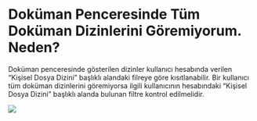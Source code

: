 # Doküman Penceresinde Tüm Doküman Dizinlerini Göremiyorum. Neden?

Doküman penceresinde gösterilen dizinler kullanıcı hesabında verilen  “Kişisel Dosya Dizini” başlıklı alandaki filreye göre kısıtlanabilir. Bir kullanıcı tüm doküman dizinlerini göremiyorsa ilgili kullanıcının hesabındaki “Kişisel Dosya Dizini” başlıklı alanda bulunan filtre kontrol edilmelidir.

![](https://docsbimser.blob.core.windows.net/imagecontainer/Dokumanlari_goremiyorum_pic1-380d7ed2-f32d-4145-8c82-58e2929aa710.png)

